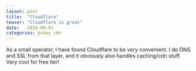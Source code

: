 ```yaml
---
layout: post
title:  "Cloudflare"
teaser: "Cloudflare is great"
date:   2016-09-01
categories: proxy cdn
---
```

As a small operator, I have found Cloudflare to be very convenient.  I do DNS and SSL from that layer, and it obviously also handles caching/cdn stuff.  Very cool for free tier!
